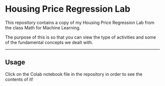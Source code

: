 # Housing Price Regression Lab

This repository contains a copy of my Housing Price Regression Lab from the class Math for Machine Learning.

The purpose of this is so that you can view the type of activities and some of the fundamental concepts we dealt with.

---


## Usage

Click on the Colab notebook file in the repository in order to see the contents of it!
